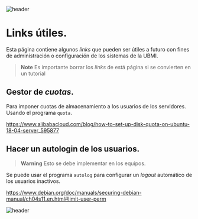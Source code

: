
![header](/Tutoriales-IFC/assets/header.png)



# Links útiles.

Esta página contiene algunos *links* que pueden ser útiles a futuro con fines de administración
o configuración de los sistemas de la UBMI.

> **Note**
> Es importante borrar los *links* de está página si se convierten en un tutorial

## Gestor de *cuotas*.

Para imponer cuotas de almacenamiento a los usuarios de los servidores. Usando
el programa `quota`.

https://www.alibabacloud.com/blog/how-to-set-up-disk-quota-on-ubuntu-18-04-server_595877

## Hacer un autologin de los usuarios.

> **Warning**
> Esto se debe implementar en los equipos.

Se puede usar el programa `autolog` para configurar un *logout* automático de los usuarios
inactivos.

https://www.debian.org/doc/manuals/securing-debian-manual/ch04s11.en.html#limit-user-perm



![header](/Tutoriales-IFC/assets/header.png)

